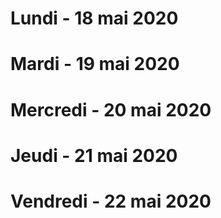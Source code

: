 # Lundi - 18 mai 2020

# Mardi - 19 mai 2020

# Mercredi - 20 mai 2020

# Jeudi - 21 mai 2020

# Vendredi - 22 mai 2020
